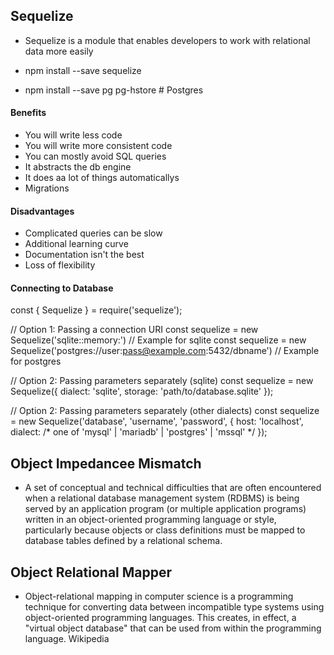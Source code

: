 ## Sequelize
- Sequelize is a module that enables developers to work with relational data more easily

- npm install --save sequelize
- npm install --save pg pg-hstore # Postgres

#### Benefits
- You will write less code
- You will write more consistent code
- You can mostly avoid SQL queries
- It abstracts the db engine
- It does aa lot of things automaticallys
- Migrations

#### Disadvantages
- Complicated queries can be slow
- Additional learning curve
- Documentation isn't the best 
- Loss of flexibility

#### Connecting to Database
const { Sequelize } = require('sequelize');

// Option 1: Passing a connection URI
const sequelize = new Sequelize('sqlite::memory:') // Example for sqlite
const sequelize = new Sequelize('postgres://user:pass@example.com:5432/dbname') // Example for postgres

// Option 2: Passing parameters separately (sqlite)
const sequelize = new Sequelize({
  dialect: 'sqlite',
  storage: 'path/to/database.sqlite'
});

// Option 2: Passing parameters separately (other dialects)
const sequelize = new Sequelize('database', 'username', 'password', {
  host: 'localhost',
  dialect: /* one of 'mysql' | 'mariadb' | 'postgres' | 'mssql' */
});

## Object Impedancee Mismatch
- A set of conceptual and technical difficulties that are often encountered when a relational database management system (RDBMS) is being served by an application program (or multiple application programs) written in an object-oriented programming language or style, particularly because objects or class definitions must be mapped to database tables defined by a relational schema.

## Object Relational Mapper
- Object-relational mapping in computer science is a programming technique for converting data between incompatible type systems using object-oriented programming languages. This creates, in effect, a "virtual object database" that can be used from within the programming language. Wikipedia

